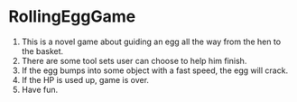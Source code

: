 # RollingEggGame

1. This is a novel game about guiding an egg all the way from the hen to the basket. 
2. There are some tool sets user can choose to help him finish.
3. If the egg bumps into some object with a fast speed, the egg will crack.
4. If the HP is used up, game is over.
5. Have fun.
